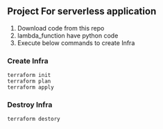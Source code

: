 ## Project For serverless application
1. Download code from this repo
2. lambda_function have python code
3. Execute below commands to create Infra

### Create Infra

```
terraform init
terraform plan
terraform apply
```

### Destroy Infra
```
terraform destory
```